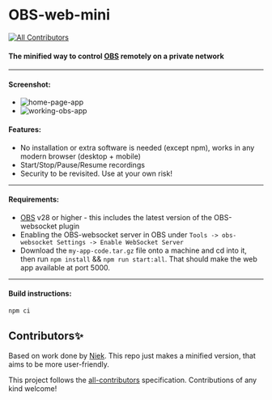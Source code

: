 # OBS-web-mini

<!-- ALL-CONTRIBUTORS-BADGE:START - Do not remove or modify this section -->
[![All Contributors](https://img.shields.io/badge/all_contributors-17-orange.svg?style=flat-square)](#contributors-)
<!-- ALL-CONTRIBUTORS-BADGE:END -->

#### The minified way to control [OBS](https://obsproject.com/) remotely on a private network

---

#### Screenshot:
- ![home-page-app](https://github.com/user-attachments/assets/675e0423-15d9-4e3a-8012-da2ba26e6673)
- ![working-obs-app](https://github.com/user-attachments/assets/25864c5b-7b53-4690-88ce-dfe6e2636949)


#### Features:

- No installation or extra software is needed (except npm), works in any modern browser (desktop + mobile)
- Start/Stop/Pause/Resume recordings
- Security to be revisited. Use at your own risk!
---

#### Requirements:

- [OBS](https://obsproject.com/) v28 or higher - this includes the latest version of the OBS-websocket plugin
- Enabling the OBS-websocket server in OBS under `Tools -> obs-websocket Settings -> Enable WebSocket Server`
- Download the `my-app-code.tar.gz` file onto a machine and cd into it, then run `npm install` && `npm run start:all`. That should make the web app available at port 5000. 
---

#### Build instructions:

```bash
npm ci
```

## Contributors✨

Based on work done by [Niek](https://github.com/Niek/obs-web?tab=readme-ov-file). This repo just makes a minified version, that aims to be more user-friendly. 

<!-- markdownlint-restore -->
<!-- prettier-ignore-end -->

<!-- ALL-CONTRIBUTORS-LIST:END -->

This project follows the [all-contributors](https://github.com/all-contributors/all-contributors) specification. Contributions of any kind welcome!

